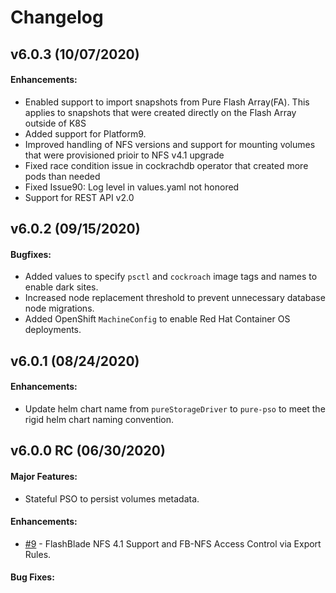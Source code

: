 # Changelog

## v6.0.3 (10/07/2020)

#### Enhancements:

* Enabled support to import snapshots from Pure Flash Array(FA). This applies to snapshots that were created directly on the Flash Array outside of K8S
* Added support for Platform9.
* Improved handling of NFS versions and support for mounting volumes that were provisioned prioir to NFS v4.1 upgrade
* Fixed race condition issue in cockrachdb operator that created more pods than needed
* Fixed Issue90: Log level in values.yaml not honored
* Support for REST API v2.0

## v6.0.2 (09/15/2020)

#### Bugfixes:

* Added values to specify `psctl` and `cockroach` image tags and names to enable dark sites.
* Increased node replacement threshold to prevent unnecessary database node migrations.
* Added OpenShift `MachineConfig` to enable Red Hat Container OS deployments.

## v6.0.1 (08/24/2020)

#### Enhancements:

* Update helm chart name from `pureStorageDriver` to `pure-pso` to meet the rigid helm chart naming convention.

## v6.0.0 RC (06/30/2020)

#### Major Features:

* Stateful PSO to persist volumes metadata. 

#### Enhancements:

- [#9](https://github.com/purestorage/pso-csi/issues/9) - FlashBlade NFS 4.1 Support and FB-NFS Access Control via Export Rules.

#### Bug Fixes:
